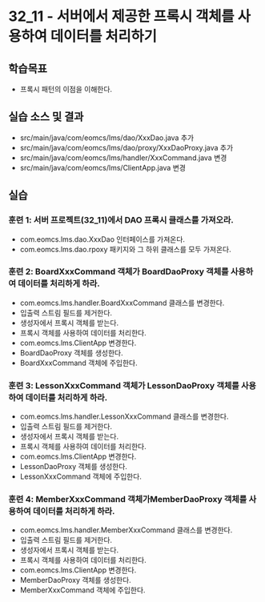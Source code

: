 # 32_11 - 서버에서 제공한 프록시 객체를 사용하여 데이터를 처리하기

## 학습목표

- 프록시 패턴의 이점을 이해한다.

## 실습 소스 및 결과

- src/main/java/com/eomcs/lms/dao/XxxDao.java 추가
- src/main/java/com/eomcs/lms/dao/proxy/XxxDaoProxy.java 추가
- src/main/java/com/eomcs/lms/handler/XxxCommand.java 변경
- src/main/java/com/eomcs/lms/ClientApp.java 변경

## 실습  

### 훈련 1: 서버 프로젝트(32_11)에서  DAO 프록시 클래스를 가져오라.

- com.eomcs.lms.dao.XxxDao 인터페이스를 가져온다.
- com.eomcs.lms.dao.rpoxy 패키지와 그 하위 클래스를 모두 가져온다.

### 훈련 2: BoardXxxCommand 객체가 BoardDaoProxy 객체를 사용하여 데이터를 처리하게 하라.

- com.eomcs.lms.handler.BoardXxxCommand 클래스를 변경한다.
 - 입출력 스트림 필드를 제거한다.
 - 생성자에서 프록시 객체를 받는다.
 - 프록시 객체를 사용하여 데이터를 처리한다.
- com.eomcs.lms.ClientApp 변경한다.
 - BoardDaoProxy 객체를 생성한다.
 - BoardXxxCommand 객체에 주입한다.
 
### 훈련 3: LessonXxxCommand 객체가 LessonDaoProxy 객체를 사용하여 데이터를 처리하게 하라.

- com.eomcs.lms.handler.LessonXxxCommand 클래스를 변경한다.
 - 입출력 스트림 필드를 제거한다.
 - 생성자에서 프록시 객체를 받는다.
 - 프록시 객체를 사용하여 데이터를 처리한다.
- com.eomcs.lms.ClientApp 변경한다.
 - LessonDaoProxy 객체를 생성한다.
 - LessonXxxCommand 객체에 주입한다.
 
### 훈련 4: MemberXxxCommand 객체가MemberDaoProxy 객체를 사용하여 데이터를 처리하게 하라.

- com.eomcs.lms.handler.MemberXxxCommand 클래스를 변경한다.
 - 입출력 스트림 필드를 제거한다.
 - 생성자에서 프록시 객체를 받는다.
 - 프록시 객체를 사용하여 데이터를 처리한다.
- com.eomcs.lms.ClientApp 변경한다.
 - MemberDaoProxy 객체를 생성한다.
 - MemberXxxCommand 객체에 주입한다.


